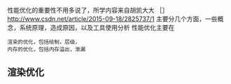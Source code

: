 性能优化的重要性不用多说了，所学内容来自胡凯大大
［］http://www.csdn.net/article/2015-09-18/2825737/1
主要分几个方面，一些概念，系统原理，造成原因，以及工具使用分析
性能优化主要在

    渲染的优化，包括绘制，层级，
    内存的优化，包括内存溢出，泄漏
    
## 渲染优化
